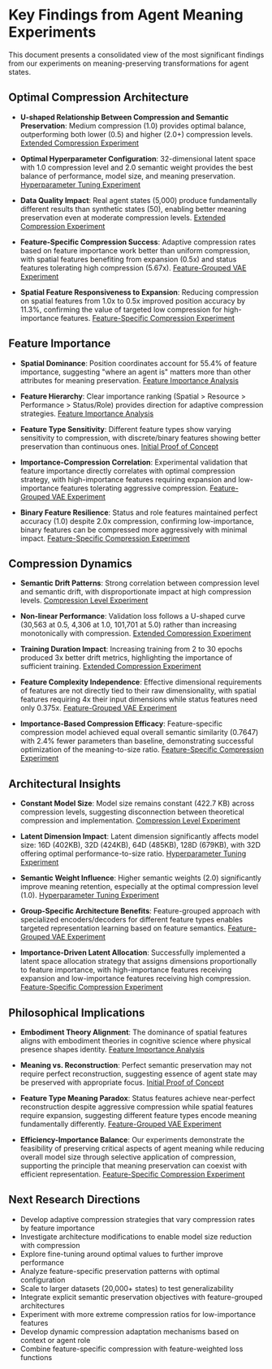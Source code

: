 # Key Findings from Agent Meaning Experiments

This document presents a consolidated view of the most significant findings from our experiments on meaning-preserving transformations for agent states.

## Optimal Compression Architecture

- **U-shaped Relationship Between Compression and Semantic Preservation**: Medium compression (1.0) provides optimal balance, outperforming both lower (0.5) and higher (2.0+) compression levels. [Extended Compression Experiment](compresssion-level-2.md)

- **Optimal Hyperparameter Configuration**: 32-dimensional latent space with 1.0 compression level and 2.0 semantic weight provides the best balance of performance, model size, and meaning preservation. [Hyperparameter Tuning Experiment](hyper-parameter-tuning.md)

- **Data Quality Impact**: Real agent states (5,000) produce fundamentally different results than synthetic states (50), enabling better meaning preservation even at moderate compression levels. [Extended Compression Experiment](compresssion-level-2.md)

- **Feature-Specific Compression Success**: Adaptive compression rates based on feature importance work better than uniform compression, with spatial features benefiting from expansion (0.5x) and status features tolerating high compression (5.67x). [Feature-Grouped VAE Experiment](feature-grouped-vae.md)

- **Spatial Feature Responsiveness to Expansion**: Reducing compression on spatial features from 1.0x to 0.5x improved position accuracy by 11.3%, confirming the value of targeted low compression for high-importance features. [Feature-Specific Compression Experiment](feature-specific-compression.md)

## Feature Importance

- **Spatial Dominance**: Position coordinates account for 55.4% of feature importance, suggesting "where an agent is" matters more than other attributes for meaning preservation. [Feature Importance Analysis](feature-importance.md)

- **Feature Hierarchy**: Clear importance ranking (Spatial > Resource > Performance > Status/Role) provides direction for adaptive compression strategies. [Feature Importance Analysis](feature-importance.md)

- **Feature Type Sensitivity**: Different feature types show varying sensitivity to compression, with discrete/binary features showing better preservation than continuous ones. [Initial Proof of Concept](proof-of-concept.md)

- **Importance-Compression Correlation**: Experimental validation that feature importance directly correlates with optimal compression strategy, with high-importance features requiring expansion and low-importance features tolerating aggressive compression. [Feature-Grouped VAE Experiment](feature-grouped-vae.md)

- **Binary Feature Resilience**: Status and role features maintained perfect accuracy (1.0) despite 2.0x compression, confirming low-importance, binary features can be compressed more aggressively with minimal impact. [Feature-Specific Compression Experiment](feature-specific-compression.md)

## Compression Dynamics

- **Semantic Drift Patterns**: Strong correlation between compression level and semantic drift, with disproportionate impact at high compression levels. [Compression Level Experiment](compresison-level-1.md)

- **Non-linear Performance**: Validation loss follows a U-shaped curve (30,563 at 0.5, 4,306 at 1.0, 101,701 at 5.0) rather than increasing monotonically with compression. [Extended Compression Experiment](compresssion-level-2.md)

- **Training Duration Impact**: Increasing training from 2 to 30 epochs produced 3x better drift metrics, highlighting the importance of sufficient training. [Extended Compression Experiment](compresssion-level-2.md)

- **Feature Complexity Independence**: Effective dimensional requirements of features are not directly tied to their raw dimensionality, with spatial features requiring 4x their input dimensions while status features need only 0.375x. [Feature-Grouped VAE Experiment](feature-grouped-vae.md)

- **Importance-Based Compression Efficacy**: Feature-specific compression model achieved equal overall semantic similarity (0.7647) with 2.4% fewer parameters than baseline, demonstrating successful optimization of the meaning-to-size ratio. [Feature-Specific Compression Experiment](feature-specific-compression.md)

## Architectural Insights

- **Constant Model Size**: Model size remains constant (422.7 KB) across compression levels, suggesting disconnection between theoretical compression and implementation. [Compression Level Experiment](compresison-level-1.md)

- **Latent Dimension Impact**: Latent dimension significantly affects model size: 16D (402KB), 32D (424KB), 64D (485KB), 128D (679KB), with 32D offering optimal performance-to-size ratio. [Hyperparameter Tuning Experiment](hyper-parameter-tuning.md)

- **Semantic Weight Influence**: Higher semantic weights (2.0) significantly improve meaning retention, especially at the optimal compression level (1.0). [Hyperparameter Tuning Experiment](hyper-parameter-tuning.md)

- **Group-Specific Architecture Benefits**: Feature-grouped approach with specialized encoders/decoders for different feature types enables targeted representation learning based on feature semantics. [Feature-Grouped VAE Experiment](feature-grouped-vae.md)

- **Importance-Driven Latent Allocation**: Successfully implemented a latent space allocation strategy that assigns dimensions proportionally to feature importance, with high-importance features receiving expansion and low-importance features receiving high compression. [Feature-Specific Compression Experiment](feature-specific-compression.md)

## Philosophical Implications

- **Embodiment Theory Alignment**: The dominance of spatial features aligns with embodiment theories in cognitive science where physical presence shapes identity. [Feature Importance Analysis](feature-importance.md)

- **Meaning vs. Reconstruction**: Perfect semantic preservation may not require perfect reconstruction, suggesting essence of agent state may be preserved with appropriate focus. [Initial Proof of Concept](proof-of-concept.md)

- **Feature Type Meaning Paradox**: Status features achieve near-perfect reconstruction despite aggressive compression while spatial features require expansion, suggesting different feature types encode meaning fundamentally differently. [Feature-Grouped VAE Experiment](feature-grouped-vae.md)

- **Efficiency-Importance Balance**: Our experiments demonstrate the feasibility of preserving critical aspects of agent meaning while reducing overall model size through selective application of compression, supporting the principle that meaning preservation can coexist with efficient representation. [Feature-Specific Compression Experiment](feature-specific-compression.md)

## Next Research Directions

- Develop adaptive compression strategies that vary compression rates by feature importance
- Investigate architecture modifications to enable model size reduction with compression
- Explore fine-tuning around optimal values to further improve performance
- Analyze feature-specific preservation patterns with optimal configuration
- Scale to larger datasets (20,000+ states) to test generalizability
- Integrate explicit semantic preservation objectives with feature-grouped architectures
- Experiment with more extreme compression ratios for low-importance features
- Develop dynamic compression adaptation mechanisms based on context or agent role
- Combine feature-specific compression with feature-weighted loss functions
